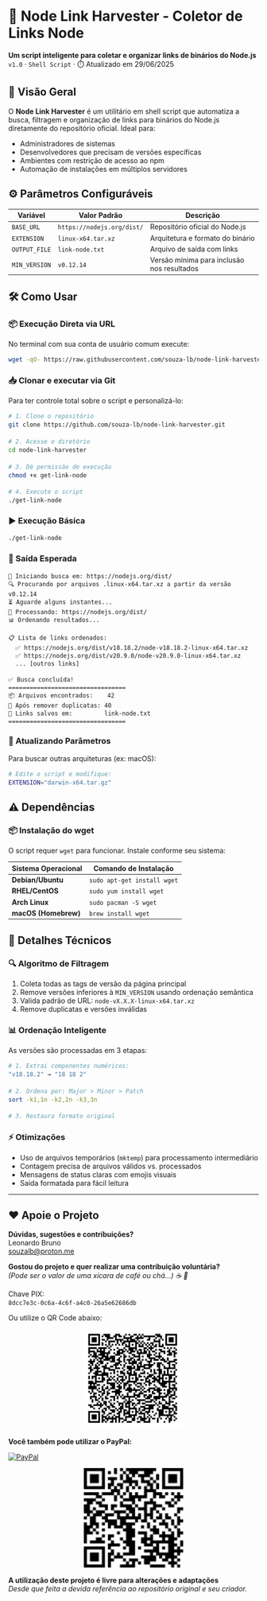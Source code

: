# 🚀 Node Link Harvester - Coletor de Links Node

**Um script inteligente para coletar e organizar links de binários do Node.js**  
`v1.0` · `Shell Script` · ⏱️ Atualizado em 29/06/2025

## 🌟 Visão Geral

O **Node Link Harvester** é um utilitário em shell script que automatiza a busca, filtragem e organização de links para binários do Node.js diretamente do repositório oficial. Ideal para:

- Administradores de sistemas
- Desenvolvedores que precisam de versões específicas
- Ambientes com restrição de acesso ao npm
- Automação de instalações em múltiplos servidores

## ⚙️ Parâmetros Configuráveis
| Variável         | Valor Padrão               | Descrição                                  |
|------------------|----------------------------|-------------------------------------------|
| `BASE_URL`       | `https://nodejs.org/dist/` | Repositório oficial do Node.js            |
| `EXTENSION`      | `linux-x64.tar.xz`         | Arquitetura e formato do binário          |
| `OUTPUT_FILE`    | `link-node.txt`           | Arquivo de saída com links                |
| `MIN_VERSION`    | `v0.12.14`                 | Versão mínima para inclusão nos resultados|

## 🛠️ Como Usar

### 📦 Execução Direta via URL
No terminal com sua conta de usuário comum execute:

```bash
wget -qO- https://raw.githubusercontent.com/souza-lb/node-link-harvester/main/get-link-node | bash
```

### 📥 Clonar e executar via Git

Para ter controle total sobre o script e personalizá-lo:

```bash
# 1. Clone o repositório
git clone https://github.com/souza-lb/node-link-harvester.git

# 2. Acesse o diretório
cd node-link-harvester

# 3. Dê permissão de execução
chmod +x get-link-node

# 4. Execute o script
./get-link-node
```

### ▶️ Execução Básica
```bash
./get-link-node
```

### 📝 Saída Esperada
```
🚀 Iniciando busca em: https://nodejs.org/dist/
🔍 Procurando por arquivos .linux-x64.tar.xz a partir da versão v0.12.14
⏳ Aguarde alguns instantes...
📁 Processando: https://nodejs.org/dist/
📊 Ordenando resultados...

📋 Lista de links ordenados:
  ✅ https://nodejs.org/dist/v18.18.2/node-v18.18.2-linux-x64.tar.xz
  ✅ https://nodejs.org/dist/v20.9.0/node-v20.9.0-linux-x64.tar.xz
  ... [outros links]

✅ Busca concluída!
=================================
📦 Arquivos encontrados:    42
🔧 Após remover duplicatas: 40
💾 Links salvos em:         link-node.txt
=================================
```

### 🔄 Atualizando Parâmetros
Para buscar outras arquiteturas (ex: macOS):
```bash
# Edite o script e modifique:
EXTENSION="darwin-x64.tar.gz"
```

## ⚠️ Dependências

### 📦 Instalação do wget
O script requer `wget` para funcionar. Instale conforme seu sistema:

| Sistema Operacional      | Comando de Instalação       |
|--------------------------|-----------------------------|
| **Debian/Ubuntu**        | `sudo apt-get install wget` |
| **RHEL/CentOS**          | `sudo yum install wget`     |
| **Arch Linux**           | `sudo pacman -S wget`       |
| **macOS (Homebrew)**     | `brew install wget`         |

## 🧩 Detalhes Técnicos

### 🔍 Algoritmo de Filtragem
1. Coleta todas as tags de versão da página principal
2. Remove versões inferiores à `MIN_VERSION` usando ordenação semântica
3. Valida padrão de URL: `node-vX.X.X-linux-x64.tar.xz`
4. Remove duplicatas e versões inválidas

### 📊 Ordenação Inteligente
As versões são processadas em 3 etapas:
```bash
# 1. Extrai componentes numéricos:
"v18.18.2" → "18 18 2"

# 2. Ordena por: Major > Minor > Patch
sort -k1,1n -k2,2n -k3,3n

# 3. Restaura formato original
```

### ⚡ Otimizações
- Uso de arquivos temporários (`mktemp`) para processamento intermediário
- Contagem precisa de arquivos válidos vs. processados
- Mensagens de status claras com emojis visuais
- Saída formatada para fácil leitura

---

## ❤️ Apoie o Projeto

**Dúvidas, sugestões e contribuições?**  
Leonardo Bruno  
souzalb@proton.me  

**Gostou do projeto e quer realizar uma contribuição voluntária?**  
*(Pode ser o valor de uma xícara de café ou chá...) ☕ 🍵*  

Chave PIX:  
`8dcc7e3c-0c6a-4c6f-a4c0-26a5e62686db`  

Ou utilize o QR Code abaixo:  

<p align="center">
  <img src="images/qrcode-pix.png" alt="QR Code PIX" width="200">
</p>

**Você também pode utilizar o PayPal:**  

[![PayPal](https://img.shields.io/badge/Donate-PayPal-00457C?style=for-the-badge&logo=paypal)](https://www.paypal.com/donate/?hosted_button_id=EQVW5QQ7GBGSY)

<p align="center">
  <img src="images/qrcode-paypal.png" alt="QR Code PayPal" width="200">
</p>

**A utilização deste projeto é livre para alterações e adaptações**  
*Desde que feita a devida referência ao repositório original e seu criador.*
